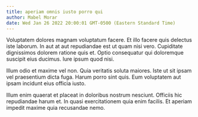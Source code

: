 ```yaml
---
title: aperiam omnis iusto porro qui
author: Mabel Morar
date: Wed Jan 26 2022 20:00:01 GMT-0500 (Eastern Standard Time)
---
```

Voluptatem dolores magnam voluptatum facere. Et illo facere quis delectus iste laborum. In aut at aut repudiandae est ut quam nisi vero. Cupiditate dignissimos dolorem ratione quis et. Optio consequatur qui doloremque suscipit eius ducimus. Iure ipsum quod nisi.

 Illum odio et maxime vel non. Quia veritatis soluta maiores. Iste ut sit ipsam vel praesentium dicta fuga. Harum porro sint quis. Eum voluptatem aut ipsam incidunt eius officia iusto.

 Illum enim quaerat et placeat in doloribus nostrum nesciunt. Officiis hic repudiandae harum et. In quasi exercitationem quia enim facilis. Et aperiam impedit maxime quia recusandae nemo.